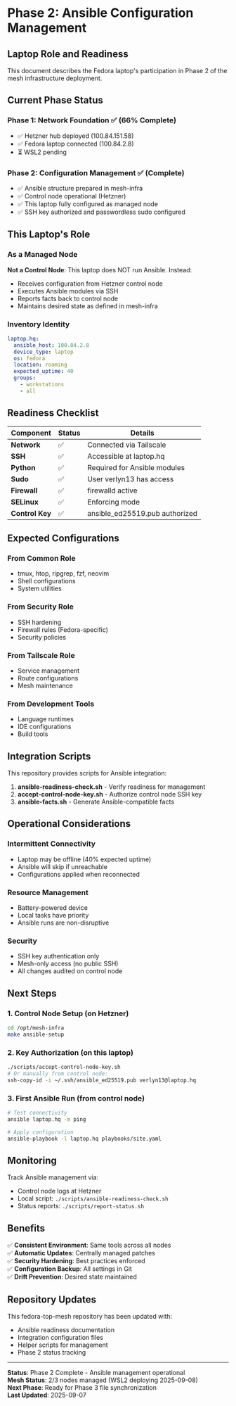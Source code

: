 # Phase 2: Ansible Configuration Management

## Laptop Role and Readiness

This document describes the Fedora laptop's participation in Phase 2 of the mesh infrastructure deployment.

## Current Phase Status

### Phase 1: Network Foundation ✅ (66% Complete)
- ✅ Hetzner hub deployed (100.84.151.58)
- ✅ Fedora laptop connected (100.84.2.8)
- ⏳ WSL2 pending

### Phase 2: Configuration Management ✅ (Complete)
- ✅ Ansible structure prepared in mesh-infra
- ✅ Control node operational (Hetzner)
- ✅ This laptop fully configured as managed node
- ✅ SSH key authorized and passwordless sudo configured

## This Laptop's Role

### As a Managed Node

**Not a Control Node**: This laptop does NOT run Ansible. Instead:
- Receives configuration from Hetzner control node
- Executes Ansible modules via SSH
- Reports facts back to control node
- Maintains desired state as defined in mesh-infra

### Inventory Identity

```yaml
laptop.hq:
  ansible_host: 100.84.2.8
  device_type: laptop
  os: fedora
  location: roaming
  expected_uptime: 40
  groups:
    - workstations
    - all
```

## Readiness Checklist

| Component | Status | Details |
|-----------|--------|---------|
| **Network** | ✅ | Connected via Tailscale |
| **SSH** | ✅ | Accessible at laptop.hq |
| **Python** | ✅ | Required for Ansible modules |
| **Sudo** | ✅ | User verlyn13 has access |
| **Firewall** | ✅ | firewalld active |
| **SELinux** | ✅ | Enforcing mode |
| **Control Key** | ✅ | ansible_ed25519.pub authorized |

## Expected Configurations

### From Common Role
- tmux, htop, ripgrep, fzf, neovim
- Shell configurations
- System utilities

### From Security Role
- SSH hardening
- Firewall rules (Fedora-specific)
- Security policies

### From Tailscale Role
- Service management
- Route configurations
- Mesh maintenance

### From Development Tools
- Language runtimes
- IDE configurations
- Build tools

## Integration Scripts

This repository provides scripts for Ansible integration:

1. **ansible-readiness-check.sh** - Verify readiness for management
2. **accept-control-node-key.sh** - Authorize control node SSH key
3. **ansible-facts.sh** - Generate Ansible-compatible facts

## Operational Considerations

### Intermittent Connectivity
- Laptop may be offline (40% expected uptime)
- Ansible will skip if unreachable
- Configurations applied when reconnected

### Resource Management
- Battery-powered device
- Local tasks have priority
- Ansible runs are non-disruptive

### Security
- SSH key authentication only
- Mesh-only access (no public SSH)
- All changes audited on control node

## Next Steps

### 1. Control Node Setup (on Hetzner)
```bash
cd /opt/mesh-infra
make ansible-setup
```

### 2. Key Authorization (on this laptop)
```bash
./scripts/accept-control-node-key.sh
# Or manually from control node:
ssh-copy-id -i ~/.ssh/ansible_ed25519.pub verlyn13@laptop.hq
```

### 3. First Ansible Run (from control node)
```bash
# Test connectivity
ansible laptop.hq -m ping

# Apply configuration
ansible-playbook -l laptop.hq playbooks/site.yaml
```

## Monitoring

Track Ansible management via:
- Control node logs at Hetzner
- Local script: `./scripts/ansible-readiness-check.sh`
- Status reports: `./scripts/report-status.sh`

## Benefits

✅ **Consistent Environment**: Same tools across all nodes  
✅ **Automatic Updates**: Centrally managed patches  
✅ **Security Hardening**: Best practices enforced  
✅ **Configuration Backup**: All settings in Git  
✅ **Drift Prevention**: Desired state maintained  

## Repository Updates

This fedora-top-mesh repository has been updated with:
- Ansible readiness documentation
- Integration configuration files
- Helper scripts for management
- Phase 2 status tracking

---

**Status**: Phase 2 Complete - Ansible management operational  
**Mesh Status**: 2/3 nodes managed (WSL2 deploying 2025-09-08)  
**Next Phase**: Ready for Phase 3 file synchronization  
**Last Updated**: 2025-09-07